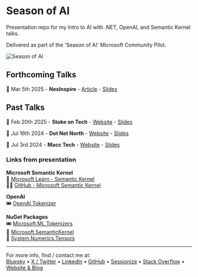 # Season of AI
Presentation repo for my Intro to AI with .NET, OpenAI, and Semantic Kernel talks.  

Delivered as part of the 'Season of AI' Microsoft Community Pilot.  

![Season of AI](season-of-ai.png)

## Forthcoming Talks
📅 Mar 5th 2025 - **NexInspire** - [Article](https://www.linkedin.com/feed/update/urn:li:activity:7303353724234616832/) - [Slides](https://mikeirvingweb.s3.eu-west-2.amazonaws.com/season-of-ai/2025-03-05-Mike-Irving-Intro-to-AI.pptx)  

## Past Talks 
📅 Feb 20th 2025 - **Stoke on Tech** - [Website](https://www.meetup.com/stoke-on-tech/events/305496131/) - [Slides](https://mikeirvingweb.s3.eu-west-2.amazonaws.com/season-of-ai/2025-02-20-Mike-Irving-Intro-to-AI.pptx)  

📅 Jul 16th 2024 - **Dot Net North** - [Website](https://www.meetup.com/dotnetnorth/events/300783221/) - [Slides](https://mikeirvingweb.s3.eu-west-2.amazonaws.com/season-of-ai/2024-07-16-Mike-Irving-Intro-to-AI.pptx)  

📅 Jul 3rd 2024 - **Macc Tech** - [Website](https://www.meetup.com/macctech/events/301829704/) - [Slides](https://mikeirvingweb.s3.eu-west-2.amazonaws.com/season-of-ai/2024-07-03-Mike-Irving-Talking-Pride-with-AI.pptx)  

### Links from presentation

**Microsoft Semantic Kernel**  
📄 [Microsoft Learn - Semantic Kernel](https://learn.microsoft.com/en-us/semantic-kernel/?WT.mc_id=MVP_307078)  
🧑‍💻 [GitHub - Microsoft Semantic Kernel](https://github.com/microsoft/semantic-kernel)  

**OpenAI**  
🎟️ [OpenAI Tokenizer](https://platform.openai.com/tokenizer)  

**NuGet Packages**  
🎟️ [Microsoft.ML.Tokenizers](https://www.nuget.org/packages/Microsoft.ML.Tokenizers/)  
🧩 [Microsoft.SemanticKernel](https://www.nuget.org/packages/Microsoft.SemanticKernel/)  
🧮 [System.Numerics.Tensors](https://www.nuget.org/packages/System.Numerics.Tensors/)  

---
For more info, find / contact me at:  
[Bluesky](https://bsky.app/profile/mikeirvingweb.bsky.social) • [X / Twitter](https://x.com/mikeirvingweb) • [LinkedIn](https://www.linkedin.com/in/mikeirving) • [GitHub](https://github.com/mikeirvingweb) • [Sessionize](https://sessionize.com/mikeirving/) • [Stack Overflow](https://stackoverflow.com/users/482901/mike-irving) • [Website & Blog](https://www.mike-irving.co.uk/)
